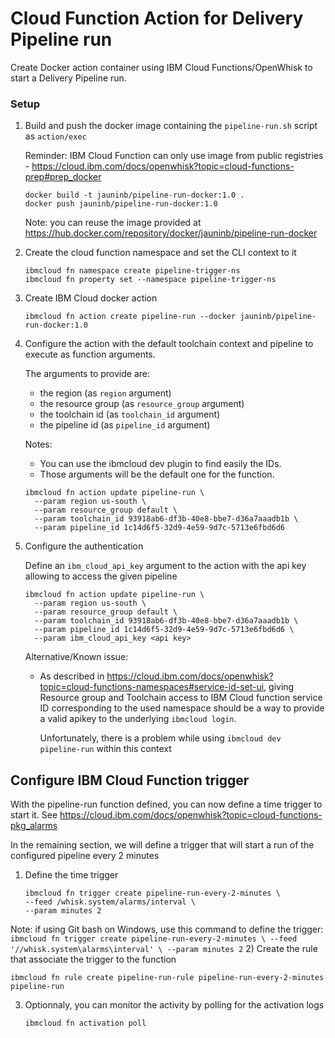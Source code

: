 Cloud Function Action for Delivery Pipeline run
================

Create Docker action container using IBM Cloud Functions/OpenWhisk to start a Delivery Pipeline run.

### Setup

1) Build and push the docker image containing the `pipeline-run.sh` script as `action/exec`

   Reminder: IBM Cloud Function can only use image from public registries - https://cloud.ibm.com/docs/openwhisk?topic=cloud-functions-prep#prep_docker
   ```
   docker build -t jauninb/pipeline-run-docker:1.0 .
   docker push jauninb/pipeline-run-docker:1.0
   ```
   Note: you can reuse the image provided at https://hub.docker.com/repository/docker/jauninb/pipeline-run-docker

2) Create the cloud function namespace and set the CLI context to it
   ```
   ibmcloud fn namespace create pipeline-trigger-ns
   ibmcloud fn property set --namespace pipeline-trigger-ns
   ```

3) Create IBM Cloud docker action
   ```
   ibmcloud fn action create pipeline-run --docker jauninb/pipeline-run-docker:1.0
   ```

4) Configure the action with the default toolchain context and pipeline to execute as function arguments.

   The arguments to provide are:
   - the region (as `region` argument)
   - the resource group (as `resource_group` argument)
   - the toolchain id (as `toolchain_id` argument)
   - the pipeline id (as `pipeline_id` argument)

   Notes: 
   - You can use the ibmcloud dev plugin to find easily the IDs.
   - Those arguments will be the default one for the function.
   ```
   ibmcloud fn action update pipeline-run \
     --param region us-south \
     --param resource_group default \
     --param toolchain_id 93918ab6-df3b-40e8-bbe7-d36a7aaadb1b \
     --param pipeline_id 1c14d6f5-32d9-4e59-9d7c-5713e6fbd6d6
   ```
5) Configure the authentication

   Define an `ibm_cloud_api_key` argument to the action with the api key allowing to access the given pipeline
   ```
   ibmcloud fn action update pipeline-run \
     --param region us-south \
     --param resource_group default \
     --param toolchain_id 93918ab6-df3b-40e8-bbe7-d36a7aaadb1b \
     --param pipeline_id 1c14d6f5-32d9-4e59-9d7c-5713e6fbd6d6 \
     --param ibm_cloud_api_key <api key>
   ```

   Alternative/Known issue:
   - As described in https://cloud.ibm.com/docs/openwhisk?topic=cloud-functions-namespaces#service-id-set-ui, giving Resource group and Toolchain access to IBM Cloud function service ID corresponding to the used namespace should be a way to provide a valid apikey to the underlying `ibmcloud login`.

     Unfortunately, there is a problem while using `ibmcloud dev pipeline-run` within this context

## Configure IBM Cloud Function trigger
With the pipeline-run function defined, you can now define a time trigger to start it.
See https://cloud.ibm.com/docs/openwhisk?topic=cloud-functions-pkg_alarms

In the remaining section, we will define a trigger that will start a run of the configured pipeline every 2 minutes
1) Define the time trigger
    ```
    ibmcloud fn trigger create pipeline-run-every-2-minutes \
    --feed /whisk.system/alarms/interval \
    --param minutes 2
    ```
Note: if using Git bash on Windows, use this command to define the trigger:
    ```
    ibmcloud fn trigger create pipeline-run-every-2-minutes \
    --feed '//whisk.system\alarms\interval' \
    --param minutes 2
    ```
2) Create the rule that associate the trigger to the function
   ```
   ibmcloud fn rule create pipeline-run-rule pipeline-run-every-2-minutes pipeline-run
   ```
3) Optionnaly, you can monitor the activity by polling for the activation logs
   ```
   ibmcloud fn activation poll
   ```
  

